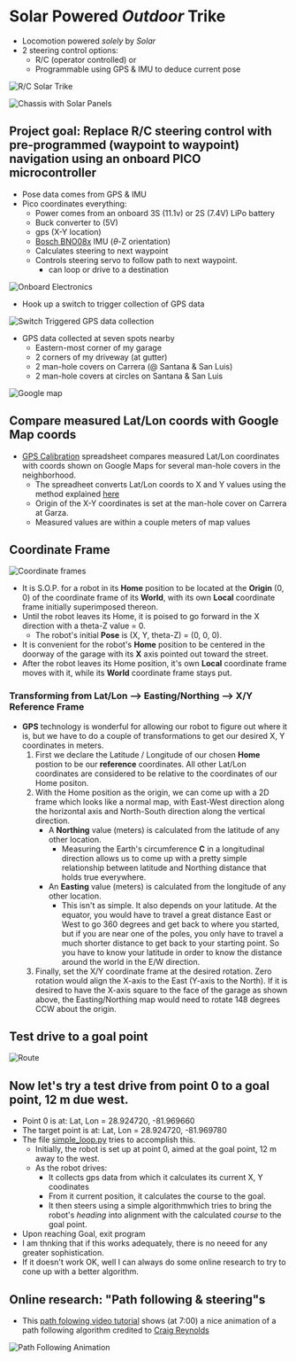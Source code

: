 # Solar Powered *Outdoor* Trike
* Locomotion powered *solely* by *Solar*
* 2 steering control options:
    * R/C (operator controlled) or
    * Programmable using GPS & IMU to deduce current pose

![R/C Solar Trike](imgs/solar_trike.jpg)

![Chassis with Solar Panels](imgs/chassis-solar_panel.jpg)
## Project goal: Replace R/C steering control with pre-programmed (waypoint to waypoint) navigation using an onboard PICO microcontroller
* Pose data comes from GPS & IMU
* Pico coordinates everything:
    * Power comes from an onboard 3S (11.1v) or 2S (7.4V) LiPo battery
    * Buck converter to (5V)
    * gps (X-Y location)
    * [Bosch BNO08x](https://cdn-learn.adafruit.com/downloads/pdf/adafruit-9-dof-orientation-imu-fusion-breakout-bno085.pdf) IMU ($\theta$-Z orientation)
    * Calculates steering to next waypoint
    * Controls steering servo to follow path to next waypoint.
        * can loop or drive to a destination

![Onboard Electronics](imgs/electronics.jpg)

* Hook up a switch to trigger collection of GPS data

![Switch Triggered GPS data collection](imgs/switch_triggered_gps.jpg)

* GPS data collected at seven spots nearby
    * Eastern-most corner of my garage
    * 2 corners of my driveway (at gutter)
    * 2 man-hole covers on Carrera (@ Santana & San Luis)
    * 2 man-hole covers at circles on Santana & San Luis

![Google map](imgs/google_map.png)

## Compare measured Lat/Lon coords with Google Map coords
* [GPS Calibration](gps-calib.ods) spreadsheet compares measured Lat/Lon coordinates with coords shown on Google Maps for several man-hole covers in the neighborhood.
    * The spreadheet converts Lat/Lon coords to X and Y values using the method explained [here](gps/notes.md)
    * Origin of the X-Y coordinates is set at the man-hole cover on Carrera at Garza.
    * Measured values are within a couple meters of map values
 
## Coordinate Frame

![Coordinate frames](imgs/coord-frames.jpg)
* It is S.O.P. for a robot in its **Home** position to be located at the **Origin** (0, 0) of the coordinate frame of its **World**, with its own **Local** coordinate frame initially superimposed thereon.
* Until the robot leaves its Home, it is poised to go forward in the X direction with a theta-Z value = 0.
    * The robot's initial **Pose** is (X, Y, theta-Z) = (0, 0, 0).
* It is convenient for the robot's **Home** position to be centered in the doorway of the garage with its **X** axis pointed out toward the street.
* After the robot leaves its Home position, it's own **Local** coordinate frame moves with it, while its **World** coordinate frame stays put.

### Transforming from Lat/Lon --> Easting/Northing --> X/Y Reference Frame

* **GPS** technology is wonderful for allowing our robot to figure out where it is, but we have to do a couple of transformations to get our desired X, Y coordinates in meters.
    1. First we declare the Latitude / Longitude of our chosen **Home** postion to be our **reference** coordinates. All other Lat/Lon coordinates are considered to be relative to the coordinates of our Home positon.
    2. With the Home position as the origin, we can come up with a 2D frame which looks like a normal map, with East-West direction along the horizontal axis and North-South direction along the vertical direction.
        * A **Northing** value (meters) is calculated from the latitude of any other location.
            * Measuring the Earth's circumference **C** in a longitudinal direction allows us to come up with a pretty simple relationship between latitude and Northing distance that holds true everywhere.
        * An **Easting** value (meters) is calculated from the longitude of any other location.
            * This isn't as simple. It also depends on  your latitude. At the equator, you would have to travel a great distance East or West to go 360 degrees and get back to where you started, but if you are near one of the poles, you only have to travel a much shorter distance to get back to your starting point. So you have to know your latitude in order to know the distance around the world in the E/W direction.
    3. Finally, set the X/Y coordinate frame at the desired rotation. Zero rotation would align the X-axis to the East (Y-axis to the North). If it is desired to have the X-axis square to the face of the garage as shown above, the Easting/Northing map would need to rotate 148 degrees CCW about the origin.

## Test drive to a goal point

![Route](imgs/route.png)

## Now let's try a test drive from point 0 to a goal point, 12 m due west.

* Point 0 is at: Lat, Lon = 28.924720, -81.969660
* The target point is at: Lat, Lon = 28.924720, -81.969780
* The file [simple_loop.py](Pico_code/simple_loop.py) tries to accomplish this.
    * Initially, the robot is set up at point 0, aimed at the goal point, 12 m away to the west.
    * As the robot drives:
        * It collects gps data from which it calculates its current X, Y coodinates
        * From it current position, it calculates the course to the goal.
        * It then steers using a simple algorithmwhich tries to bring the robot's *heading* into alignment with the calculated *course* to the goal point.
* Upon reaching Goal, exit program
* I am thnking that if this works adequately, there is no neeed for any greater sophistication.
* If it doesn't work OK, well I can always do some online research to try to cone up with a better algorithm.
## Online research: "Path following & steering"s
* This [path folowing video tutorial](https://www.youtube.com/watch?v=2qGsBClh3hE) shows (at 7:00) a nice animation of a path following algorithm credited to [Craig Reynolds](https://www.red3d.com/cwr/steer/)

![Path Following Animation](imgs/path-following.png)
